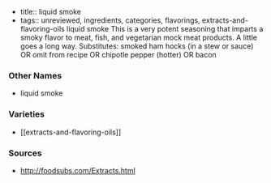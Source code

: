 - title:: liquid smoke
- tags:: unreviewed, ingredients, categories, flavorings, extracts-and-flavoring-oils
liquid smoke This is a very potent seasoning that imparts a smoky flavor to meat, fish, and vegetarian mock meat products. A little goes a long way. Substitutes: smoked ham hocks (in a stew or sauce) OR omit from recipe OR chipotle pepper (hotter) OR bacon

### Other Names

* liquid smoke

### Varieties

* [[extracts-and-flavoring-oils]]

### Sources
* http://foodsubs.com/Extracts.html

